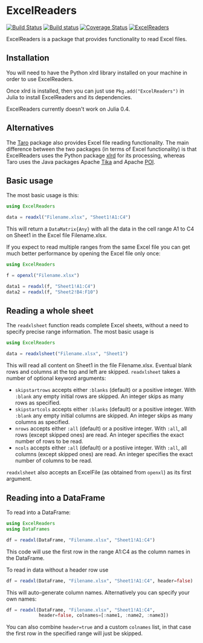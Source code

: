 # ExcelReaders

[![Build Status](https://travis-ci.org/davidanthoff/ExcelReaders.jl.svg?branch=master)](https://travis-ci.org/davidanthoff/ExcelReaders.jl)
[![Build status](https://ci.appveyor.com/api/projects/status/n8039pvotidkussq/branch/master?svg=true)](https://ci.appveyor.com/project/davidanthoff/excelreaders-jl/branch/master)
[![Coverage Status](https://coveralls.io/repos/davidanthoff/ExcelReaders.jl/badge.svg)](https://coveralls.io/r/davidanthoff/ExcelReaders.jl)
[![ExcelReaders](http://pkg.julialang.org/badges/ExcelReaders_release.svg)](http://pkg.julialang.org/?pkg=ExcelReaders&ver=release)

ExcelReaders is a package that provides functionality to read Excel files.

## Installation

You will need to have the Python xlrd library installed on your machine in order to use ExcelReaders.

Once xlrd is installed, then you can just use ``Pkg.add("ExcelReaders")`` in Julia to install ExcelReaders and its dependencies.

ExcelReaders currently doesn't work on Julia 0.4.

## Alternatives

The [Taro](https://github.com/aviks/Taro.jl) package also provides Excel file reading functionality. The main difference between the two packages (in terms of Excel functionality) is that ExcelReaders uses the Python package [xlrd](https://github.com/python-excel/xlrd) for its processing, whereas Taro uses the Java packages Apache [Tika](http://tika.apache.org/) and Apache [POI](http://poi.apache.org/).

## Basic usage

The most basic usage is this:

````julia
using ExcelReaders

data = readxl("Filename.xlsx", "Sheet1!A1:C4")
````

This will return a ``DataMatrix{Any}`` with all the data in the cell range A1 to C4 on Sheet1 in the Excel file Filename.xlsx.

If you expect to read multiple ranges from the same Excel file you can get much better performance by opening the Excel file only once:

````julia
using ExcelReaders

f = openxl("Filename.xlsx")

data1 = readxl(f, "Sheet1!A1:C4")
data2 = readxl(f, "Sheet2!B4:F10")
````

## Reading a whole sheet

The ``readxlsheet`` function reads complete Excel sheets, without a need to specify precise range information. The most basic usage is

````julia
using ExcelReaders

data = readxlsheet("Filename.xlsx", "Sheet1")
````

This will read all content on Sheet1 in the file Filename.xlsx. Eventual blank rows and columns at the top and left are skipped. ``readxlsheet`` takes a number of optional keyword arguments:

- ``skipstartrows`` accepts either ``:blanks`` (default) or a positive integer. With ``:blank`` any empty initial rows are skipped. An integer skips as many rows as specified.
- ``skipstartcols`` accepts either ``:blanks`` (default) or a positive integer. With ``:blank`` any empty initial columns are skipped. An integer skips as many columns as specified.
- ``nrows`` accepts either ``:all`` (default) or a positive integer. With ``:all``, all rows (except skipped ones) are read. An integer specifies the exact number of rows to be read.
- ``ncols`` accepts either ``:all`` (default) or a postiive integer. With ``:all``, all columns (except skipped ones) are read. An integer specifies the exact number of columns to be read.

``readxlsheet`` also accepts an ExcelFile (as obtained from ``openxl``) as its first argument.

## Reading into a DataFrame

To read into a DataFrame:

````julia
using ExcelReaders
using DataFrames

df = readxl(DataFrame, "Filename.xlsx", "Sheet1!A1:C4")
````

This code will use the first row in the range A1:C4 as the column names in the DataFrame.

To read in data without a header row use

````julia
df = readxl(DataFrame, "Filename.xlsx", "Sheet1!A1:C4", header=false)
````

This will auto-generate column names. Alternatively you can specify your own names:

````julia
df = readxl(DataFrame, "Filename.xlsx", "Sheet1!A1:C4",
            header=false, colnames=[:name1, :name2, :name3])
````

You can also combine ``header=true`` and a custom ``colnames`` list, in that case the first row in the specified range will just be skipped.